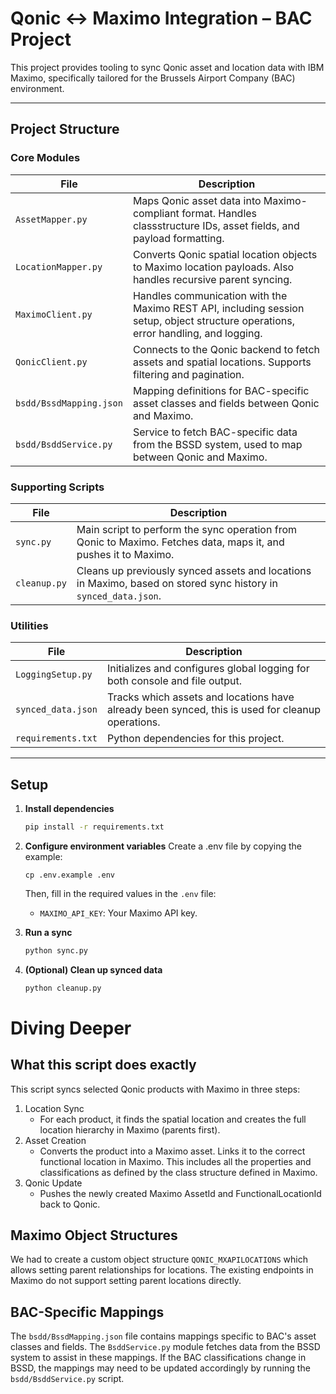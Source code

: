 # Qonic ↔ Maximo Integration – BAC Project

This project provides tooling to sync Qonic asset and location data with IBM Maximo, specifically tailored for the
Brussels Airport Company (BAC) environment.

---

## Project Structure

### Core Modules

| File                    | Description                                                                                                                        |
|-------------------------|------------------------------------------------------------------------------------------------------------------------------------|
| `AssetMapper.py`        | Maps Qonic asset data into Maximo-compliant format. Handles classstructure IDs, asset fields, and payload formatting.              |
| `LocationMapper.py`     | Converts Qonic spatial location objects to Maximo location payloads. Also handles recursive parent syncing.                        |
| `MaximoClient.py`       | Handles communication with the Maximo REST API, including session setup, object structure operations, error handling, and logging. |
| `QonicClient.py`        | Connects to the Qonic backend to fetch assets and spatial locations. Supports filtering and pagination.                            |
| `bsdd/BssdMapping.json` | Mapping definitions for BAC-specific asset classes and fields between Qonic and Maximo.                                            |
| `bsdd/BsddService.py`   | Service to fetch BAC-specific data from the BSSD system, used to map between Qonic and Maximo.                                     |

### Supporting Scripts

| File         | Description                                                                                                     |
|--------------|-----------------------------------------------------------------------------------------------------------------|
| `sync.py`    | Main script to perform the sync operation from Qonic to Maximo. Fetches data, maps it, and pushes it to Maximo. |
| `cleanup.py` | Cleans up previously synced assets and locations in Maximo, based on stored sync history in `synced_data.json`. |

### Utilities

| File               | Description                                                                                      |
|--------------------|--------------------------------------------------------------------------------------------------|
| `LoggingSetup.py`  | Initializes and configures global logging for both console and file output.                      |
| `synced_data.json` | Tracks which assets and locations have already been synced, this is used for cleanup operations. |
| `requirements.txt` | Python dependencies for this project.                                                            |

---

## Setup

1. **Install dependencies**

   ```bash
   pip install -r requirements.txt

2. **Configure environment variables**
   Create a .env file by copying the example:
   ```
   cp .env.example .env
   ```

   Then, fill in the required values in the `.env` file:
    - `MAXIMO_API_KEY`: Your Maximo API key.

3. **Run a sync**

   ```bash
   python sync.py
   ```

4. **(Optional) Clean up synced data**

   ```bash
   python cleanup.py
   ```

# Diving Deeper
## What this script does exactly

This script syncs selected Qonic products with Maximo in three steps:

1. Location Sync
   - For each product, it finds the spatial location and creates the full location hierarchy in Maximo (parents first).
2. Asset Creation
   - Converts the product into a Maximo asset. Links it to the correct functional location in Maximo. This includes all the properties and
     classifications as defined by the class structure defined in Maximo.
 3. Qonic Update
    - Pushes the newly created Maximo AssetId and FunctionalLocationId back to Qonic.

## Maximo Object Structures

We had to create a custom object structure `QONIC_MXAPILOCATIONS` which allows setting parent relationships for
locations. The existing endpoints in Maximo do not support setting parent locations directly.

## BAC-Specific Mappings

The `bsdd/BssdMapping.json` file contains mappings specific to BAC's asset classes and fields. The `BsddService.py`
module fetches data from the BSSD system to assist in these mappings. If the BAC classifications change in BSSD, the
mappings may need to be updated accordingly by running the `bsdd/BsddService.py` script.

